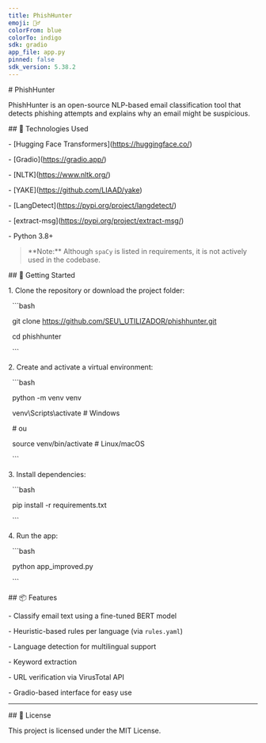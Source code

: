```yaml
---
title: PhishHunter
emoji: 🕵️‍♂️
colorFrom: blue
colorTo: indigo
sdk: gradio
app_file: app.py
pinned: false
sdk_version: 5.38.2
---
```


\# PhishHunter 



PhishHunter is an open-source NLP-based email classification tool that detects phishing attempts and explains why an email might be suspicious.



\## 🔧 Technologies Used



\- \[Hugging Face Transformers](https://huggingface.co/)

\- \[Gradio](https://gradio.app/)

\- \[NLTK](https://www.nltk.org/)

\- \[YAKE](https://github.com/LIAAD/yake)

\- \[LangDetect](https://pypi.org/project/langdetect/)

\- \[extract-msg](https://pypi.org/project/extract-msg/)

\- Python 3.8+



> \*\*Note:\*\* Although `spaCy` is listed in requirements, it is not actively used in the codebase.



\## 🚀 Getting Started



1\. Clone the repository or download the project folder:



&nbsp;  ```bash

&nbsp;  git clone https://github.com/SEU\_UTILIZADOR/phishhunter.git

&nbsp;  cd phishhunter

&nbsp;  ```



2\. Create and activate a virtual environment:



&nbsp;  ```bash

&nbsp;  python -m venv venv

&nbsp;  venv\\Scripts\\activate    # Windows

&nbsp;  # ou

&nbsp;  source venv/bin/activate  # Linux/macOS

&nbsp;  ```



3\. Install dependencies:



&nbsp;  ```bash

&nbsp;  pip install -r requirements.txt

&nbsp;  ```



4\. Run the app:



&nbsp;  ```bash

&nbsp;  python app\_improved.py

&nbsp;  ```



\## 📦 Features



\- Classify email text using a fine-tuned BERT model

\- Heuristic-based rules per language (via `rules.yaml`)

\- Language detection for multilingual support

\- Keyword extraction

\- URL verification via VirusTotal API

\- Gradio-based interface for easy use



---



\## 📜 License



This project is licensed under the MIT License.